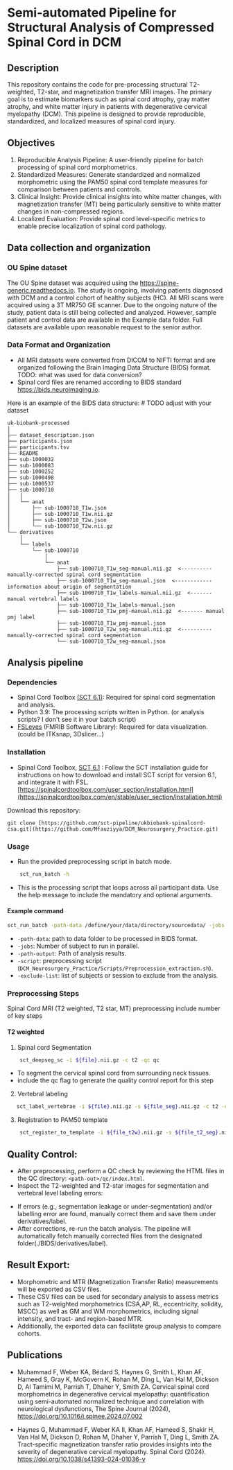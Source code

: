 # Semi-automated Pipeline for Structural Analysis of Compressed Spinal Cord in DCM

## Description

This repository contains the code for pre-processing structural T2-weighted, T2-star, and magnetization transfer MRI images. The primary goal is to estimate biomarkers such as spinal cord atrophy, gray matter atrophy, and white matter injury in patients with degenerative cervical myelopathy (DCM). This pipeline is designed to provide reproducible, standardized, and localized measures of spinal cord injury.
## Objectives

1. Reproducible Analysis Pipeline: A user-friendly pipeline for batch processing of spinal cord morphometrics.
2. Standardized Measures: Generate standardized and normalized morphometric using the PAM50 spinal cord template measures for comparison between patients and controls.
3. Clinical Insight: Provide clinical insights into white matter changes, with magnetization transfer (MT) being particularly sensitive to white matter changes in non-compressed regions.
4. Localized Evaluation: Provide spinal cord level-specific metrics to enable precise localization of spinal cord pathology.

## Data collection and organization
### OU Spine dataset
The OU Spine dataset was acquired using the https://spine-generic.readthedocs.io. The study is ongoing, involving patients diagnosed with DCM and a control cohort of healthy subjects (HC). All MRI scans were acquired using a 3T MR750 GE scanner.
Due to the ongoing nature of the study, patient data is still being collected and analyzed. However, sample patient and control data are available in the Example data folder. Full datasets are available upon reasonable request to the senior author.

### Data Format and Organization
- All MRI datasets were converted from DICOM to NIFTI format and are organized following the Brain Imaging Data Structure (BIDS) format.
  TODO: what was used for data conversion?
- Spinal cord files are renamed according to BIDS standard https://bids.neuroimaging.io.

Here is an example of the BIDS data structure: # TODO adjust with your dataset
~~~
uk-biobank-processed
│
├── dataset_description.json
├── participants.json
├── participants.tsv
├── README
├── sub-1000032
├── sub-1000083
├── sub-1000252
├── sub-1000498
├── sub-1000537
├── sub-1000710
│   │
│   └── anat
│       ├── sub-1000710_T1w.json
│       ├── sub-1000710_T1w.nii.gz
│       ├── sub-1000710_T2w.json
│       └── sub-1000710_T2w.nii.gz
└── derivatives
    │
    └── labels
        └── sub-1000710
            │
            └── anat
                ├── sub-1000710_T1w_seg-manual.nii.gz  <---------- manually-corrected spinal cord segmentation
                ├── sub-1000710_T1w_seg-manual.json  <------------ information about origin of segmentation
                ├── sub-1000710_T1w_labels-manual.nii.gz  <------- manual vertebral labels
                ├── sub-1000710_T1w_labels-manual.json
                ├── sub-1000710_T1w_pmj-manual.nii.gz  <------- manual pmj label
                ├── sub-1000710_T1w_pmj-manual.json
                ├── sub-1000710_T2w_seg-manual.nii.gz  <---------- manually-corrected spinal cord segmentation
                └── sub-1000710_T2w_seg-manual.json
~~~
## Analysis pipeline
### Dependencies
- Spinal Cord Toolbox [(SCT 6.1)](https://github.com/spinalcordtoolbox/spinalcordtoolbox/releases/tag/6.1): Required for spinal cord segmentation and analysis.
- Python 3.9: The processing scripts written in Python. (or analysis scripts? I don't see it in your batch script)
- [FSLeyes](https://open.win.ox.ac.uk/pages/fsl/fsleyes/fsleyes/userdoc/install.html) (FMRIB Software Library): Required for data visualization. (could be ITKsnap, 3Dslicer...)

### Installation
- Spinal Cord Toolbox, [SCT 6.1](https://github.com/spinalcordtoolbox/spinalcordtoolbox/releases/tag/6.1) : Follow the SCT installation guide for instructions on how to download and install SCT script for version 6.1, and integrate it with FSL. [https://spinalcordtoolbox.com/user_section/installation.html](https://spinalcordtoolbox.com/en/stable/user_section/installation.html)


Download this repository:
~~~
git clone [https://github.com/sct-pipeline/ukbiobank-spinalcord-csa.git](https://github.com/Mfauziyya/DCM_Neurosurgery_Practice.git)
~~~

### Usage
- Run the provided preprocessing script in batch mode.
```bash
    sct_run_batch -h
```
- This is the processing script that loops across all participant data. Use the help message to include the mandatory and optional arguments.

#### Example command
```bash
sct_run_batch -path-data /define/your/data/directory/sourcedata/ -jobs 50 -path-output /define/your/analysis/folder -script /specify/your/code/location/Preprocession_extraction.sh -exclude-list [ ses-brain ]
```
- `-path-data`: path to data folder to be processed in BIDS format.
- `-jobs`: Number of subject to run in parallel.
- `-path-output`: Path of analysis results.
- `-script`: preprocessing script (`DCM_Neurosurgery_Practice/Scripts/Preprocession_extraction.sh`).
- `-exclude-list`: list of subjects or session to exclude from the analysis.

### Preprocessing Steps
Spinal Cord MRI (T2 weighted, T2 star, MT) preprocessing include number of key steps 
#### T2 weighted
1. Spinal cord Segmentation
```bash
    sct_deepseg_sc -i ${file}.nii.gz -c t2 -qc qc
```
-    To segment the cervical spinal cord from surrounding neck tissues.
-    include the qc flag to generate the quality control report for this step
2. Vertebral labeling
```bash
   sct_label_vertebrae -i ${file}.nii.gz -s ${file_seg}.nii.gz -c t2 -qc qc
```
3. Registration to PAM50 template 
```bash
    sct_register_to_template -i ${file_t2w}.nii.gz -s ${file_t2_seg}.nii.gz -ldisc ${file_t2_labels_discs}.nii.gz -c t2 -qc qc
```
## Quality Control:
- After preprocessing, perform a QC check by reviewing the HTML files in the QC directory: `<path-out>/qc/index.html`.
- Inspect the T2-weighted and T2-star images for segmentation and vertebral level labeling errors:
<ADD EXAMPLE>

- If errors (e.g., segmentation leakage or under-segmentation) and/or labelling error are found, manually correct them and save them under derivatives/label.
- After corrections, re-run the batch analysis. The pipeline will automatically fetch manually corrected files from the designated folder(./BIDS/derivatives/label).
## Result Export:
- Morphometric and MTR (Magnetization Transfer Ratio) measurements will be exported as CSV files.
- These CSV files can be used for secondary analysis to assess metrics such as  T2-weighted morphometrics (CSA,AP, RL, eccentricity, solidity, MSCC) as well as GM and WM morphometrics, including signal intensity, and tract- and region-based MTR.
- Additionally, the exported data can facilitate group analysis to compare cohorts.

## Publications

- Muhammad F, Weber KA, Bédard S, Haynes G, Smith L, Khan AF, Hameed S, Gray K, McGovern K, Rohan M, Ding L, Van Hal M, Dickson D, Al Tamimi M, Parrish T, Dhaher Y, Smith ZA. Cervical spinal cord morphometrics in degenerative cervical myelopathy: quantification using semi-automated normalized technique and correlation with neurological dysfunctions, The Spine Journal (2024), https://doi.org/10.1016/j.spinee.2024.07.002

- Haynes G, Muhammad F, Weber KA II, Khan AF, Hameed S, Shakir H, Van Hal M, Dickson D, Rohan M, Dhaher Y, Parrish T, Ding L, Smith ZA. Tract-specific magnetization transfer ratio provides insights into the severity of degenerative cervical myelopathy. Spinal Cord (2024). https://doi.org/10.1038/s41393-024-01036-y





